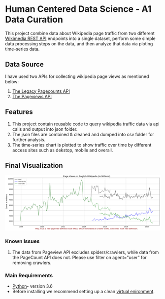 # Human Centered Data Science - A1 Data Curation

This project combine data about Wikipedia page traffic from two different [Wikimedia REST API](https://www.mediawiki.org/wiki/Wikimedia_REST_API) endpoints into a single dataset, perform some simple data processing steps on the data, and then analyze that data via ploting time-series data.

## Data Source
I have used two APIs for collecting wikipedia page views as mentioned below:
1. [The Legacy Pagecounts API](https://wikitech.wikimedia.org/wiki/Analytics/AQS/Legacy_Pagecounts)
2. [The Pageviews API](https://wikitech.wikimedia.org/wiki/Analytics/AQS/Legacy_Pagecounts)

## Features
1. This project contain reusable code to query wikipedia traffic data via api calls and output into json folder.
2. The json files are combined & cleaned and dumped into csv folder for further analysis.
3. The time-series chart is plotted to show traffic over time by different access sites such as dekstop, mobile and overall.

## Final Visualization
![Wikipedia Page View Trend](wikipedia%20pageview%20trend%20over%20time%20plot.png)

### Known Issues
1. The data from Pageview API excludes spiders/crawlers, while data from the PageCount API does not. Please use filter on agent="user" for removing crawlers.

### Main Requirements
* [Python](https://www.python.org/)- version 3.6
* Before installing we recommend setting up a clean [virtual enironment](https://docs.python.org/3.6/tutorial/venv.html).
  

